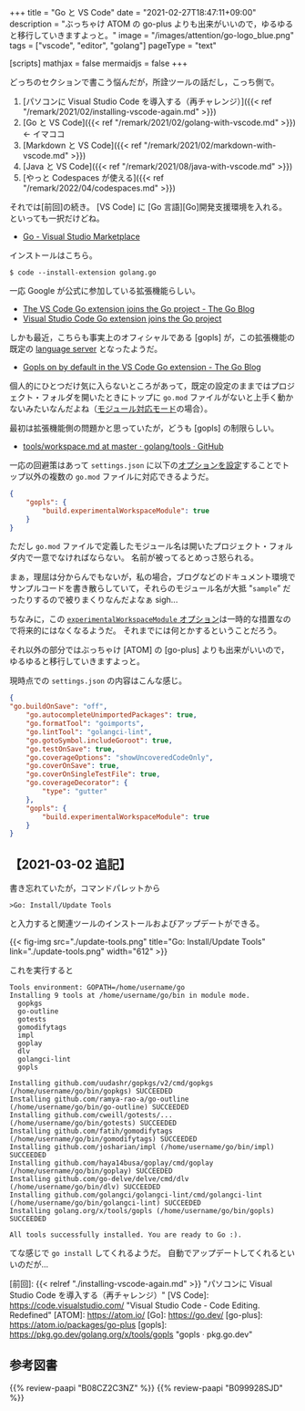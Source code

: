 +++
title = "Go と VS Code"
date =  "2021-02-27T18:47:11+09:00"
description = "ぶっちゃけ ATOM の go-plus よりも出来がいいので，ゆるゆると移行していきますよっと。"
image = "/images/attention/go-logo_blue.png"
tags = ["vscode", "editor", "golang"]
pageType = "text"

[scripts]
  mathjax = false
  mermaidjs = false
+++

どっちのセクションで書こう悩んだが，所詮ツールの話だし，こっち側で。

1. [パソコンに Visual Studio Code を導入する（再チャレンジ）]({{< ref "/remark/2021/02/installing-vscode-again.md" >}})
2. [Go と VS Code]({{< ref "/remark/2021/02/golang-with-vscode.md" >}}) ← イマココ
3. [Markdown と VS Code]({{< ref "/remark/2021/02/markdown-with-vscode.md" >}})
4. [Java と VS Code]({{< ref "/remark/2021/08/java-with-vscode.md" >}})
5. [やっと Codespaces が使える]({{< ref "/remark/2022/04/codespaces.md" >}})

それでは[前回]の続き。
[VS Code] に [Go 言語][Go]開発支援環境を入れる。
といっても一択だけどね。

- [Go - Visual Studio Marketplace](https://marketplace.visualstudio.com/items?itemName=golang.go)

インストールはこちら。

```text
$ code --install-extension golang.go
```

一応 Google が公式に参加している拡張機能らしい。

- [The VS Code Go extension joins the Go project - The Go Blog](https://blog.golang.org/vscode-go)
- [Visual Studio Code Go extension joins the Go project](https://code.visualstudio.com/blogs/2020/06/09/go-extension)

しかも最近，こちらも事実上のオフィシャルである [gopls] が，この拡張機能の既定の [language server](https://langserver.org/ "Langserver.org") となったようだ。

- [Gopls on by default in the VS Code Go extension - The Go Blog](https://blog.golang.org/gopls-vscode-go)

個人的にひとつだけ気に入らないところがあって，既定の設定のままではプロジェクト・フォルダを開いたときにトップに `go.mod` ファイルがないと上手く動かないみたいなんだよね（[モジュール対応モード](https://zenn.dev/spiegel/articles/20210223-go-module-aware-mode "Go のモジュール管理【バージョン 1.16 改訂版】")の場合）。

最初は拡張機能側の問題かと思っていたが，どうも [gopls] の制限らしい。

- [tools/workspace.md at master · golang/tools · GitHub](https://github.com/golang/tools/blob/master/gopls/doc/workspace.md)

一応の回避策はあって `settings.json` に以下の[オプションを設定](https://github.com/golang/tools/blob/master/gopls/doc/settings.md#experimentalworkspacemodule-bool)することでトップ以外の複数の `go.mod` ファイルに対応できるようだ。

```json
{
    "gopls": {
        "build.experimentalWorkspaceModule": true
    }
}
```

ただし `go.mod` ファイルで定義したモジュール名は開いたプロジェクト・フォルダ内で一意でなければならない。
名前が被ってるとめっさ怒られる。

まぁ，理屈は分からんでもないが，私の場合，ブログなどのドキュメント環境でサンプルコードを書き散らしていて，それらのモジュール名が大抵 "`sample`” だったりするので被りまくりなんだよなぁ sigh...

ちなみに，この [`experimentalWorkspaceModule` オプション](https://github.com/golang/tools/blob/master/gopls/doc/settings.md#experimentalworkspacemodule-bool)は一時的な措置なので将来的にはなくなるようだ。
それまでには何とかするということだろう。

それ以外の部分ではぶっちゃけ [ATOM] の [go-plus] よりも出来がいいので，ゆるゆると移行していきますよっと。

現時点での `settings.json` の内容はこんな感じ。

```json
{
"go.buildOnSave": "off",
	"go.autocompleteUnimportedPackages": true,
	"go.formatTool": "goimports",
	"go.lintTool": "golangci-lint",
	"go.gotoSymbol.includeGoroot": true,
	"go.testOnSave": true,
	"go.coverageOptions": "showUncoveredCodeOnly",
	"go.coverOnSave": true,
	"go.coverOnSingleTestFile": true,
	"go.coverageDecorator": {
		"type": "gutter"
	},
	"gopls": {
		"build.experimentalWorkspaceModule": true
	}
}
```

## 【2021-03-02 追記】

書き忘れていたが，コマンドパレットから

```text
>Go: Install/Update Tools
```

と入力すると関連ツールのインストールおよびアップデートができる。

{{< fig-img src="./update-tools.png" title="Go: Install/Update Tools" link="./update-tools.png" width="612" >}}

これを実行すると

```text
Tools environment: GOPATH=/home/username/go
Installing 9 tools at /home/username/go/bin in module mode.
  gopkgs
  go-outline
  gotests
  gomodifytags
  impl
  goplay
  dlv
  golangci-lint
  gopls

Installing github.com/uudashr/gopkgs/v2/cmd/gopkgs (/home/username/go/bin/gopkgs) SUCCEEDED
Installing github.com/ramya-rao-a/go-outline (/home/username/go/bin/go-outline) SUCCEEDED
Installing github.com/cweill/gotests/... (/home/username/go/bin/gotests) SUCCEEDED
Installing github.com/fatih/gomodifytags (/home/username/go/bin/gomodifytags) SUCCEEDED
Installing github.com/josharian/impl (/home/username/go/bin/impl) SUCCEEDED
Installing github.com/haya14busa/goplay/cmd/goplay (/home/username/go/bin/goplay) SUCCEEDED
Installing github.com/go-delve/delve/cmd/dlv (/home/username/go/bin/dlv) SUCCEEDED
Installing github.com/golangci/golangci-lint/cmd/golangci-lint (/home/username/go/bin/golangci-lint) SUCCEEDED
Installing golang.org/x/tools/gopls (/home/username/go/bin/gopls) SUCCEEDED

All tools successfully installed. You are ready to Go :).
```

てな感じで `go install` してくれるようだ。
自動でアップデートしてくれるといいのだが...

[前回]: {{< relref "./installing-vscode-again.md" >}} "パソコンに Visual Studio Code を導入する（再チャレンジ）"
[VS Code]: https://code.visualstudio.com/ "Visual Studio Code - Code Editing. Redefined"
[ATOM]: https://atom.io/
[Go]: https://go.dev/
[go-plus]: https://atom.io/packages/go-plus
[gopls]: https://pkg.go.dev/golang.org/x/tools/gopls "gopls · pkg.go.dev"

## 参考図書

{{% review-paapi "B08CZ2C3NZ" %}} <!-- Software Design (2020年8月号) -->
{{% review-paapi "B099928SJD" %}} <!-- プログラミング言語Go -->
